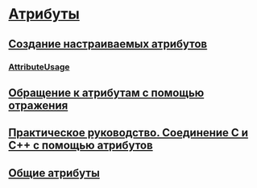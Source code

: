 # [Атрибуты](index.md)
## [Создание настраиваемых атрибутов](creating-custom-attributes.md)
### [AttributeUsage](attributeusage.md)
## [Обращение к атрибутам с помощью отражения](accessing-attributes-by-using-reflection.md)
## [Практическое руководство. Соединение C и C++ с помощью атрибутов](how-to-create-a-c-cpp-union-by-using-attributes.md)
## [Общие атрибуты](common-attributes.md)
